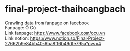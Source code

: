 # final-project-thaihoangbach
Crawling data from fanpage on facebook  
Fanpage: Ổ Cú  
Link fanpage: https://www.facebook.com/ocu.vn  
Link notion: https://www.notion.so/Final-Project-27662b9e84bb4056ba8ff6b49dfe795a?pvs=4
